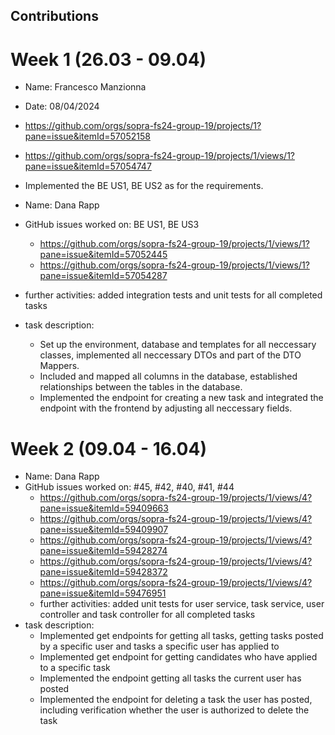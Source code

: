 ## Contributions
# Week 1 (26.03 - 09.04)
* Name: Francesco Manzionna
* Date: 08/04/2024
* https://github.com/orgs/sopra-fs24-group-19/projects/1?pane=issue&itemId=57052158
* https://github.com/orgs/sopra-fs24-group-19/projects/1/views/1?pane=issue&itemId=57054747
* Implemented the BE US1, BE US2 as for the requirements.



* Name: Dana Rapp
* GitHub issues worked on: BE US1, BE US3
    * https://github.com/orgs/sopra-fs24-group-19/projects/1/views/1?pane=issue&itemId=57052445
    * https://github.com/orgs/sopra-fs24-group-19/projects/1/views/1?pane=issue&itemId=57054287
*  further activities: added integration tests and unit tests for all completed tasks
*  task description:
    * Set up the environment, database and templates for all neccessary classes, implemented all neccessary DTOs and part of the DTO Mappers.
    * Included and mapped all columns in the database, established relationships between the tables in the database.
    * Implemented the endpoint for creating a new task and integrated the endpoint with the frontend by adjusting all neccessary fields.

# Week 2 (09.04 - 16.04)
* Name: Dana Rapp
* GitHub issues worked on: #45, #42, #40, #41, #44
    * https://github.com/orgs/sopra-fs24-group-19/projects/1/views/4?pane=issue&itemId=59409663
    * https://github.com/orgs/sopra-fs24-group-19/projects/1/views/4?pane=issue&itemId=59409907
    *  https://github.com/orgs/sopra-fs24-group-19/projects/1/views/4?pane=issue&itemId=59428274
    * https://github.com/orgs/sopra-fs24-group-19/projects/1/views/4?pane=issue&itemId=59428372
    * https://github.com/orgs/sopra-fs24-group-19/projects/1/views/4?pane=issue&itemId=59476951
    * further activities: added unit tests for user service, task service, user controller and task controller for all completed tasks 
*  task description:
    * Implemented get endpoints for getting all tasks, getting tasks posted by a specific user and tasks a specific user has applied to
    * Implemented get endpoint for getting candidates who have applied to a specific task
    * Implemented the endpoint getting all tasks the current user has posted
    * Implemented the endpoint for deleting a task the user has posted, including verification whether the user is authorized to delete the task